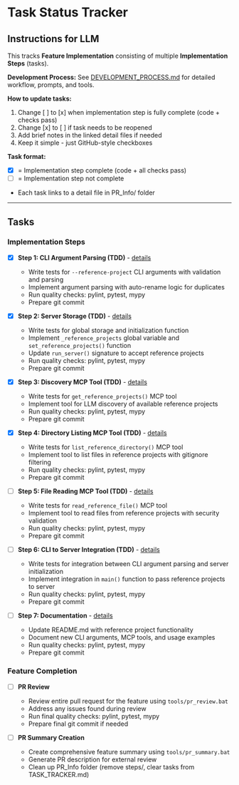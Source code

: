 # Task Status Tracker

## Instructions for LLM

This tracks **Feature Implementation** consisting of multiple **Implementation Steps** (tasks).

**Development Process:** See [DEVELOPMENT_PROCESS.md](./DEVELOPMENT_PROCESS.md) for detailed workflow, prompts, and tools.

**How to update tasks:**
1. Change [ ] to [x] when implementation step is fully complete (code + checks pass)
2. Change [x] to [ ] if task needs to be reopened
3. Add brief notes in the linked detail files if needed
4. Keep it simple - just GitHub-style checkboxes

**Task format:**
- [x] = Implementation step complete (code + all checks pass)
- [ ] = Implementation step not complete
- Each task links to a detail file in PR_Info/ folder

---

## Tasks

### Implementation Steps

- [x] **Step 1: CLI Argument Parsing (TDD)** - [details](steps/step_1.md)
  - Write tests for `--reference-project` CLI arguments with validation and parsing
  - Implement argument parsing with auto-rename logic for duplicates
  - Run quality checks: pylint, pytest, mypy
  - Prepare git commit

- [x] **Step 2: Server Storage (TDD)** - [details](steps/step_2.md)
  - Write tests for global storage and initialization function
  - Implement `_reference_projects` global variable and `set_reference_projects()` function
  - Update `run_server()` signature to accept reference projects
  - Run quality checks: pylint, pytest, mypy
  - Prepare git commit

- [x] **Step 3: Discovery MCP Tool (TDD)** - [details](steps/step_3.md)
  - Write tests for `get_reference_projects()` MCP tool
  - Implement tool for LLM discovery of available reference projects
  - Run quality checks: pylint, pytest, mypy
  - Prepare git commit

- [x] **Step 4: Directory Listing MCP Tool (TDD)** - [details](steps/step_4.md)
  - Write tests for `list_reference_directory()` MCP tool
  - Implement tool to list files in reference projects with gitignore filtering
  - Run quality checks: pylint, pytest, mypy
  - Prepare git commit

- [ ] **Step 5: File Reading MCP Tool (TDD)** - [details](steps/step_5.md)
  - Write tests for `read_reference_file()` MCP tool
  - Implement tool to read files from reference projects with security validation
  - Run quality checks: pylint, pytest, mypy
  - Prepare git commit

- [ ] **Step 6: CLI to Server Integration (TDD)** - [details](steps/step_6.md)
  - Write tests for integration between CLI argument parsing and server initialization
  - Implement integration in `main()` function to pass reference projects to server
  - Run quality checks: pylint, pytest, mypy
  - Prepare git commit

- [ ] **Step 7: Documentation** - [details](steps/step_7.md)
  - Update README.md with reference project functionality
  - Document new CLI arguments, MCP tools, and usage examples
  - Run quality checks: pylint, pytest, mypy
  - Prepare git commit

### Feature Completion

- [ ] **PR Review**
  - Review entire pull request for the feature using `tools/pr_review.bat`
  - Address any issues found during review
  - Run final quality checks: pylint, pytest, mypy
  - Prepare final git commit if needed

- [ ] **PR Summary Creation**
  - Create comprehensive feature summary using `tools/pr_summary.bat`
  - Generate PR description for external review
  - Clean up PR_Info folder (remove steps/, clear tasks from TASK_TRACKER.md)

